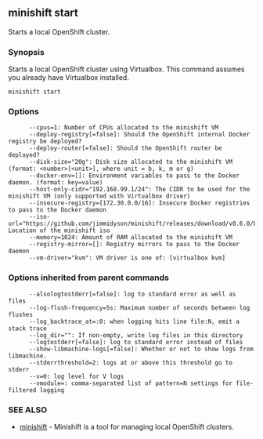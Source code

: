 ## minishift start

Starts a local OpenShift cluster.

### Synopsis


Starts a local OpenShift cluster using Virtualbox. This command
assumes you already have Virtualbox installed.

```
minishift start
```

### Options

```
      --cpus=1: Number of CPUs allocated to the minishift VM
      --deploy-registry[=false]: Should the OpenShift internal Docker registry be deployed?
      --deploy-router[=false]: Should the OpenShift router be deployed?
      --disk-size="20g": Disk size allocated to the minishift VM (format: <number>[<unit>], where unit = b, k, m or g)
      --docker-env=[]: Environment variables to pass to the Docker daemon. (format: key=value)
      --host-only-cidr="192.168.99.1/24": The CIDR to be used for the minishift VM (only supported with Virtualbox driver)
      --insecure-registry=[172.30.0.0/16]: Insecure Docker registries to pass to the Docker daemon
      --iso-url="https://github.com/jimmidyson/minishift/releases/download/v0.6.0/boot2docker.iso": Location of the minishift iso
      --memory=1024: Amount of RAM allocated to the minishift VM
      --registry-mirror=[]: Registry mirrors to pass to the Docker daemon
      --vm-driver="kvm": VM driver is one of: [virtualbox kvm]
```

### Options inherited from parent commands

```
      --alsologtostderr[=false]: log to standard error as well as files
      --log-flush-frequency=5s: Maximum number of seconds between log flushes
      --log_backtrace_at=:0: when logging hits line file:N, emit a stack trace
      --log_dir="": If non-empty, write log files in this directory
      --logtostderr[=false]: log to standard error instead of files
      --show-libmachine-logs[=false]: Whether or not to show logs from libmachine.
      --stderrthreshold=2: logs at or above this threshold go to stderr
      --v=0: log level for V logs
      --vmodule=: comma-separated list of pattern=N settings for file-filtered logging
```

### SEE ALSO
* [minishift](minishift.md)	 - Minishift is a tool for managing local OpenShift clusters.

